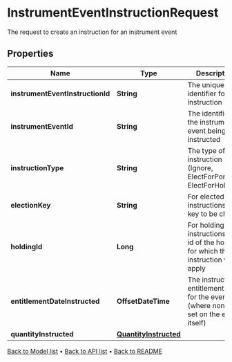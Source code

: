 

# InstrumentEventInstructionRequest

The request to create an instruction for an instrument event

## Properties

| Name | Type | Description | Notes |
|------------ | ------------- | ------------- | -------------|
|**instrumentEventInstructionId** | **String** | The unique identifier for this instruction |  |
|**instrumentEventId** | **String** | The identifier of the instrument event being instructed |  |
|**instructionType** | **String** | The type of instruction (Ignore, ElectForPortfolio, ElectForHolding) |  |
|**electionKey** | **String** | For elected instructions, the key to be chosen |  [optional] |
|**holdingId** | **Long** | For holding instructions, the id of the holding for which the instruction will apply |  [optional] |
|**entitlementDateInstructed** | **OffsetDateTime** | The instructed entitlement date for the event (where none is set on the event itself) |  [optional] |
|**quantityInstructed** | [**QuantityInstructed**](QuantityInstructed.md) |  |  [optional] |



[Back to Model list](../README.md#documentation-for-models) &#8226; [Back to API list](../README.md#documentation-for-api-endpoints) &#8226; [Back to README](../README.md)


